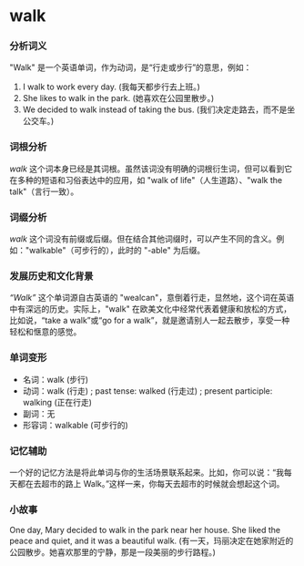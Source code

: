 # walk

### 分析词义

  

"Walk" 是一个英语单词，作为动词，是“行走或步行”的意思，例如：

  

1.  I walk to work every day. (我每天都步行去上班。)
2.  She likes to walk in the park. (她喜欢在公园里散步。)
3.  We decided to walk instead of taking the bus. (我们决定走路去，而不是坐公交车。)

  

### 词根分析

  

_walk_ 这个词本身已经是其词根。虽然该词没有明确的词根衍生词，但可以看到它在多种的短语和习俗表达中的应用，如 "walk of life"（人生道路）、"walk the talk"（言行一致）。

  

### 词缀分析

  

_walk_ 这个词没有前缀或后缀。但在结合其他词缀时，可以产生不同的含义。例如："walkable"（可步行的），此时的 "-able" 为后缀。

  

### 发展历史和文化背景

  

_“Walk”_ 这个单词源自古英语的 "wealcan"，意倒着行走，显然地，这个词在英语中有深远的历史。实际上，"walk" 在欧美文化中经常代表着健康和放松的方式， 比如说，“take a walk”或“go for a walk”，就是邀请别人一起去散步，享受一种轻松和惬意的感觉。

  

### 单词变形

  

*   名词：walk (步行)
*   动词：walk (行走) ; past tense: walked (行走过) ; present participle: walking (正在行走)
*   副词：无
*   形容词：walkable (可步行的)

  

### 记忆辅助

  

一个好的记忆方法是将此单词与你的生活场景联系起来。比如，你可以说：“我每天都在去超市的路上 Walk。”这样一来，你每天去超市的时候就会想起这个词。

  

### 小故事

  

One day, Mary decided to walk in the park near her house. She liked the peace and quiet, and it was a beautiful walk. (有一天，玛丽决定在她家附近的公园散步。她喜欢那里的宁静，那是一段美丽的步行路程。)

